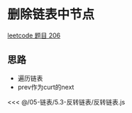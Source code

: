 # 删除链表中节点

[leetcode 题目 206](https://leetcode.cn/problems/reverse-linked-list/description/)

## 思路

- 遍历链表
- prev作为curt的next

<<< @/05-链表/5.3-反转链表/反转链表.js